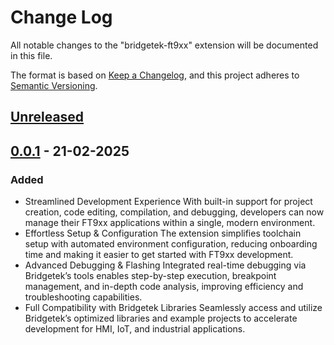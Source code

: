# Change Log

All notable changes to the "bridgetek-ft9xx" extension will be documented in this file.

The format is based on [Keep a Changelog](https://keepachangelog.com/en/1.1.0/),
and this project adheres to [Semantic Versioning](https://semver.org/spec/v2.0.0.html).

## [Unreleased]

## [0.0.1] - 21-02-2025

### Added

- Streamlined Development Experience
With built-in support for project creation, code editing, compilation, and debugging, developers can now manage their FT9xx applications within a single, modern environment.
- Effortless Setup & Configuration
The extension simplifies toolchain setup with automated environment configuration, reducing onboarding time and making it easier to get started with FT9xx development.
- Advanced Debugging & Flashing
Integrated real-time debugging via Bridgetek’s tools enables step-by-step execution, breakpoint management, and in-depth code analysis, improving efficiency and troubleshooting capabilities.
- Full Compatibility with Bridgetek Libraries
Seamlessly access and utilize Bridgetek’s optimized libraries and example projects to accelerate development for HMI, IoT, and industrial applications.

[unreleased]: https://github.com/Bridgetek/ft9xx-vscode/releases...HEAD
[0.0.1]: https://github.com/Bridgetek/ft9xx-vscode/releases
